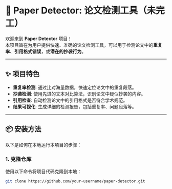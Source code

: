 # 📄 Paper Detector: 论文检测工具（未完工）

欢迎来到 **Paper Detector** 项目！  
本项目旨在为用户提供快速、准确的论文检测工具，可以用于检测论文中的**重复率**、**引用格式错误**，或**潜在的抄袭行为**。

---

## ✨ 项目特色

- **重复率检测**: 通过比对海量数据，快速定位论文中的重复段落。
- **抄袭检测**: 使用先进的文本对比算法，识别论文中疑似抄袭的内容。
- **引用检查**: 自动检测论文中的引用格式是否符合学术规范。
- **结果可视化**: 生成详细的检测报告，包括重复率、问题段落等。

---

## 📦 安装方法

以下是如何在本地运行本项目的步骤：

### 1. 克隆仓库

使用以下命令将项目代码克隆到本地：
```bash
git clone https://github.com/your-username/paper-detector.git
